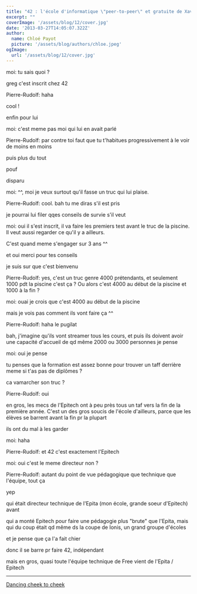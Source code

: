 ```yaml
---
title: "42 : l'école d'informatique \"peer-to-peer\" et gratuite de Xavier Niel"
excerpt: ""
coverImage: '/assets/blog/12/cover.jpg'
date: '2013-03-27T14:05:07.322Z'
author:
  name: Chloé Payot
  picture: '/assets/blog/authors/chloe.jpeg'
ogImage:
  url: '/assets/blog/12/cover.jpg'
---
```


 
moi:  tu sais quoi ?

greg c'est inscrit chez 42

Pierre-Rudolf:  haha

cool !

enfin pour lui

moi:  c'est meme pas moi qui lui en avait parlé

Pierre-Rudolf:  par contre toi faut que tu t'habitues progressivement à le voir de moins en moins

puis plus du tout

pouf

disparu

moi:  ^^, moi je veux surtout qu'il fasse un truc qui lui plaise. 

Pierre-Rudolf:  cool. bah tu me diras s'il est pris

je pourrai lui filer qqes conseils de survie s'il veut

moi:  oui il s'est inscrit, il va faire les premiers test avant le truc de la piscine. Il veut aussi regarder ce qu'il y a ailleurs. 

C'est quand meme s'engager sur 3 ans ^^

et oui merci pour tes conseils

je suis sur que c'est bienvenu

Pierre-Rudolf:  yes, c'est un truc genre 4000 prétendants, et seulement 1000 pdt la piscine c'est ça ? Ou alors c'est 4000 au début de la piscine et 1000 à la fin ?

moi:  ouai je crois que c'est 4000 au début de la piscine

mais je vois pas comment ils vont faire ça ^^

Pierre-Rudolf:  haha le pugilat

bah, j'imagine qu'ils vont streamer tous les cours, et puis ils doivent avoir une capacité d'accueil de qd même 2000 ou 3000 personnes je pense

moi:  oui je pense

tu penses que la formation est assez bonne pour trouver un taff derrière meme si t'as pas de diplômes ?

ca vamarcher son truc ?

Pierre-Rudolf:  oui

en gros, les mecs de l'Epitech ont à peu près tous un taf vers la fin de la première année. C'est un des gros soucis de l'école d'ailleurs, parce que les élèves se barrent avant la fin pr la plupart

ils ont du mal à les garder

moi:  haha

Pierre-Rudolf:  et 42 c'est exactement l'Epitech

moi:  oui c'est le meme directeur non ?

Pierre-Rudolf:  autant du point de vue pédagogique que technique que l'équipe, tout ça

yep

qui était directeur technique de l'Epita (mon école, grande soeur d'Epitech) avant

qui a monté Epitech pour faire une pédagogie plus "brute" que l'Epita, mais qui du coup était qd même ds la coupe de Ionis, un grand groupe d'écoles

et je pense que ça l'a fait chier

donc il se barre pr faire 42, indépendant

mais en gros, quasi toute l'équipe technique de Free vient de l'Epita / Epitech

<hr />
<a href="/posts/13-cheek-to-cheek">Dancing cheek to cheek</a>
